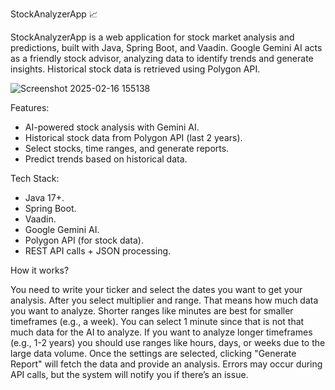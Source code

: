 StockAnalyzerApp 📈

StockAnalyzerApp is a web application for stock market analysis and predictions, built with Java, Spring Boot, and Vaadin. Google Gemini AI acts as a friendly stock advisor, analyzing data to identify trends and generate insights. Historical stock data is retrieved using Polygon API.

![Screenshot 2025-02-16 155138](https://github.com/user-attachments/assets/7aaa6570-0270-4a58-adc5-400ef8c6d189)

Features:

- AI-powered stock analysis with Gemini AI.
- Historical stock data from Polygon API (last 2 years).
- Select stocks, time ranges, and generate reports.
- Predict trends based on historical data.

Tech Stack:

- Java 17+.
- Spring Boot.
- Vaadin.
- Google Gemini AI.
- Polygon API (for stock data).
- REST API calls + JSON processing.

How it works?

You need to write your ticker and select the dates you want to get your analysis. After you select multiplier and range. That means how much data you want to analyze. Shorter ranges like minutes are best for smaller timeframes (e.g., a week). You can select 1 minute since that is not that much data for the AI to analyze. If you want to analyze longer timeframes (e.g., 1-2 years) you should use ranges like hours, days, or weeks due to the large data volume. Once the settings are selected, clicking "Generate Report" will fetch the data and provide an analysis. Errors may occur during API calls, but the system will notify you if there’s an issue.
